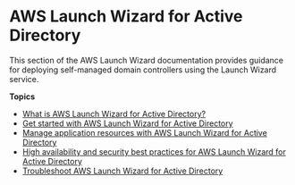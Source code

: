 # AWS Launch Wizard for Active Directory<a name="launch-wizard-active-directory-landing"></a>

This section of the AWS Launch Wizard documentation provides guidance for deploying self\-managed domain controllers using the Launch Wizard service\. 

**Topics**
+ [What is AWS Launch Wizard for Active Directory?](what-is-launch-wizard-active-directory.md)
+ [Get started with AWS Launch Wizard for Active Directory](launch-wizard-ad-getting-started.md)
+ [Manage application resources with AWS Launch Wizard for Active Directory](launch-wizard-ad-managing.md)
+ [High availability and security best practices for AWS Launch Wizard for Active Directory](launch-wizard-ad-best-practices.md)
+ [Troubleshoot AWS Launch Wizard for Active Directory](launch-wizard-ad-troubleshooting.md)

